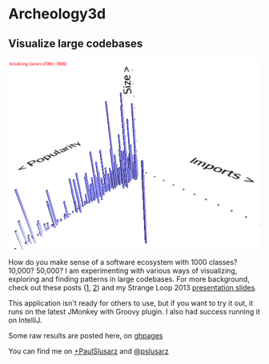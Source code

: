 Archeology3d
=========
## Visualize large codebases

![Archeology3d screenshot](/docs/archeology3d-early-screenshot.png "Archeology3d screenshot")

How do you make sense of a software ecosystem with 1000 classes? 10,000? 50,000? I am experimenting with various ways of visualizing, exploring and finding patterns in large codebases. For more background, check out these posts ([1](http://10kftcode.blogspot.com/2013/06/3-quick-metrics-to-understand-large.html), [2](http://10kftcode.blogspot.com/2013/04/groovy-and-java-class-sizes-in-practice.html)) and my Strange Loop 2013 [presentation slides](https://docs.google.com/presentation/d/1drGSbii7uXMhu9rZx87prvczy-TwxM7zHZAbo7McDbI). 

This application isn't ready for others to use, but if you want to try it out, it runs on the latest JMonkey with Groovy plugin. I also had success running it on IntelliJ.

Some raw results are posted here, on [ghpages](http://pslusarz.github.io/archeology3d/)

You can find me on [+PaulSlusarz](https://plus.google.com/+PaulSlusarz/posts) and [@pslusarz](https://twitter.com/pslusarz)